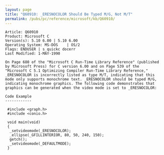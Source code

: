 ```yaml
---
layout: page
title: "Q60910: _ERESNOCOLOR Should Be Typed M/G, Not M/T"
permalink: /pubs/pc/reference/microsoft/kb/Q60910/
---
```


	Article: Q60910
	Product: Microsoft C
	Version(s): 5.10 6.00 | 5.10 6.00
	Operating System: MS-DOS    | OS/2
	Flags: ENDUSER | s_quickc docerr
	Last Modified: 1-MAY-1990
	
	On Page 680 of the "Microsoft C Run-Time Library Reference" (published
	by Microsoft Press) for C version 6.00 and on Page 539 of the
	"Microsoft C 5.1 Optimizing Compiler Run-Time Library Reference,"
	_ERESNOCOLOR is incorrectly listed as type M/T, indicating that this
	mode only supports monochrome text. _ERESNOCOLOR should be typed M/G,
	indicating monochrome graphics. The following code demonstrates that
	graphics can be generated when the video mode is set to _ERESNOCOLOR:
	
	Code Example
	------------
	
	 #include <graph.h>
	 #include <conio.h>
	
	 void main(void)
	 {
	  _setvideomode(_ERESNOCOLOR);
	  _ellipse(_GFILLINTERIOR, 80, 50, 240, 150);
	  getch();
	  _setvideomode(_DEFAULTMODE);
	 }
